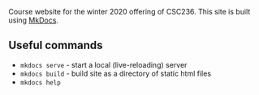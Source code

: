 Course website for the winter 2020 offering of CSC236. This site is built using [MkDocs](https://www.mkdocs.org/).

## Useful commands
- `mkdocs serve` - start a local (live-reloading) server
- `mkdocs build` - build site as a directory of static html files
- `mkdocs help`
